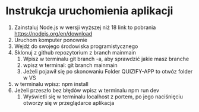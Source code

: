 # Instrukcja uruchomienia aplikacji 

1. Zainstaluj Node.js w wersji wyższej niż 18
    link to pobrania https://nodejs.org/en/download
2. Uruchom komputer ponownie
3. Wejdź do swojego środowiska programistycznego
4. Sklonuj z github repozytorium z branch mainmain
   1. Wpisz w terminalu git branch -a, aby sprawdzić jakie masz branche
   2. wpisz w terminal: git branch mainmain
   3. Jeżeli pojawił się po skonowaniu Folder QUIZIFY-APP to otwóz folder w VS
5. w terminalu wpisz: npm install
6. Jeżeli przeszło bez błędów wpisz w terminalu npm run dev
   1. Wyświetli się w terminalu localhost z portem, po jego naciśnięciu otworzy się w przeglądarce aplikacja
